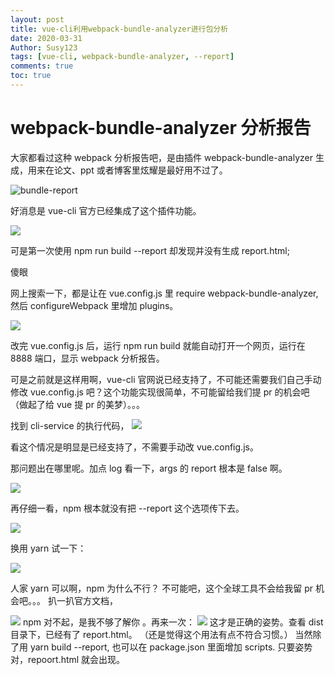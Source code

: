 ```yaml
---
layout: post
title: vue-cli利用webpack-bundle-analyzer进行包分析
date: 2020-03-31
Author: Susy123
tags: [vue-cli, webpack-bundle-analyzer, --report]
comments: true
toc: true
---
```


# webpack-bundle-analyzer 分析报告

大家都看过这种 webpack 分析报告吧，是由插件 webpack-bundle-analyzer 生成，用来在论文、ppt 或者博客里炫耀是最好用不过了。

![bundle-report](https://gitee.com/sanchuanhi/imgbed/raw/master/img/20200331160217.png)

好消息是 vue-cli 官方已经集成了这个插件功能。

![](https://gitee.com/sanchuanhi/imgbed/raw/master/img/20200331154428.png)

可是第一次使用 npm run build --report 却发现并没有生成 report.html;

傻眼

网上搜索一下，都是让在 vue.config.js 里 require webpack-bundle-analyzer, 然后 configureWebpack 里增加 plugins。

![](https://gitee.com/sanchuanhi/imgbed/raw/master/img/20200331160237.png)

改完 vue.config.js 后，运行 npm run build 就能自动打开一个网页，运行在 8888 端口，显示 webpack 分析报告。

可是之前就是这样用啊，vue-cli 官网说已经支持了，不可能还需要我们自己手动修改 vue.config.js 吧？这个功能实现很简单，不可能留给我们提 pr 的机会吧（做起了给 vue 提 pr 的美梦）。。。

找到 cli-service 的执行代码，
![](https://gitee.com/sanchuanhi/imgbed/raw/master/img/20200331160309.png)

看这个情况是明显是已经支持了，不需要手动改 vue.config.js。

那问题出在哪里呢。加点 log 看一下，args 的 report 根本是 false 啊。

![](https://gitee.com/sanchuanhi/imgbed/raw/master/img/20200331160326.png)

再仔细一看，npm 根本就没有把 --report 这个选项传下去。

![](https://gitee.com/sanchuanhi/imgbed/raw/master/img/20200331160345.png)

换用 yarn 试一下：

![](https://gitee.com/sanchuanhi/imgbed/raw/master/img/20200331160402.png)

人家 yarn 可以啊，npm 为什么不行？
不可能吧，这个全球工具不会给我留 pr 机会吧。。。
扒一扒官方文档，

![](https://gitee.com/sanchuanhi/imgbed/raw/master/img/20200331160420.png)
npm 对不起，是我不够了解你 。再来一次：
![](https://gitee.com/sanchuanhi/imgbed/raw/master/img/20200331160434.png)
这才是正确的姿势。查看 dist 目录下，已经有了 report.html。
（还是觉得这个用法有点不符合习惯。）
当然除了用 yarn build --report, 也可以在 package.json 里面增加 scripts. 只要姿势对，repoort.html 就会出现。
